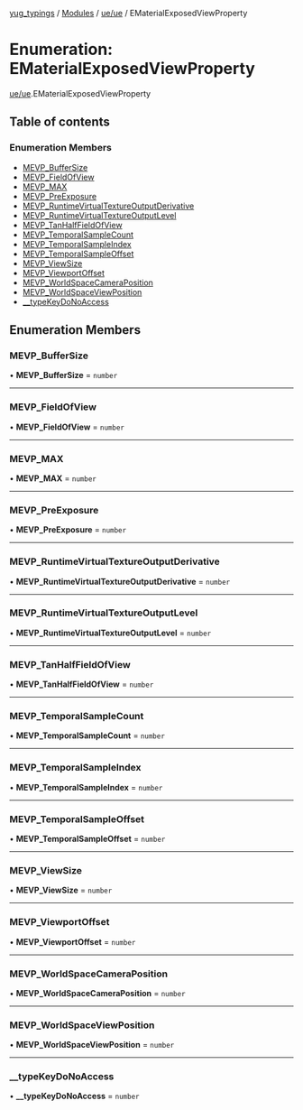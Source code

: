 [yug_typings](../README.md) / [Modules](../modules.md) / [ue/ue](../modules/ue_ue.md) / EMaterialExposedViewProperty

# Enumeration: EMaterialExposedViewProperty

[ue/ue](../modules/ue_ue.md).EMaterialExposedViewProperty

## Table of contents

### Enumeration Members

- [MEVP\_BufferSize](ue_ue.EMaterialExposedViewProperty.md#mevp_buffersize)
- [MEVP\_FieldOfView](ue_ue.EMaterialExposedViewProperty.md#mevp_fieldofview)
- [MEVP\_MAX](ue_ue.EMaterialExposedViewProperty.md#mevp_max)
- [MEVP\_PreExposure](ue_ue.EMaterialExposedViewProperty.md#mevp_preexposure)
- [MEVP\_RuntimeVirtualTextureOutputDerivative](ue_ue.EMaterialExposedViewProperty.md#mevp_runtimevirtualtextureoutputderivative)
- [MEVP\_RuntimeVirtualTextureOutputLevel](ue_ue.EMaterialExposedViewProperty.md#mevp_runtimevirtualtextureoutputlevel)
- [MEVP\_TanHalfFieldOfView](ue_ue.EMaterialExposedViewProperty.md#mevp_tanhalffieldofview)
- [MEVP\_TemporalSampleCount](ue_ue.EMaterialExposedViewProperty.md#mevp_temporalsamplecount)
- [MEVP\_TemporalSampleIndex](ue_ue.EMaterialExposedViewProperty.md#mevp_temporalsampleindex)
- [MEVP\_TemporalSampleOffset](ue_ue.EMaterialExposedViewProperty.md#mevp_temporalsampleoffset)
- [MEVP\_ViewSize](ue_ue.EMaterialExposedViewProperty.md#mevp_viewsize)
- [MEVP\_ViewportOffset](ue_ue.EMaterialExposedViewProperty.md#mevp_viewportoffset)
- [MEVP\_WorldSpaceCameraPosition](ue_ue.EMaterialExposedViewProperty.md#mevp_worldspacecameraposition)
- [MEVP\_WorldSpaceViewPosition](ue_ue.EMaterialExposedViewProperty.md#mevp_worldspaceviewposition)
- [\_\_typeKeyDoNoAccess](ue_ue.EMaterialExposedViewProperty.md#__typekeydonoaccess)

## Enumeration Members

### MEVP\_BufferSize

• **MEVP\_BufferSize** = `number`

___

### MEVP\_FieldOfView

• **MEVP\_FieldOfView** = `number`

___

### MEVP\_MAX

• **MEVP\_MAX** = `number`

___

### MEVP\_PreExposure

• **MEVP\_PreExposure** = `number`

___

### MEVP\_RuntimeVirtualTextureOutputDerivative

• **MEVP\_RuntimeVirtualTextureOutputDerivative** = `number`

___

### MEVP\_RuntimeVirtualTextureOutputLevel

• **MEVP\_RuntimeVirtualTextureOutputLevel** = `number`

___

### MEVP\_TanHalfFieldOfView

• **MEVP\_TanHalfFieldOfView** = `number`

___

### MEVP\_TemporalSampleCount

• **MEVP\_TemporalSampleCount** = `number`

___

### MEVP\_TemporalSampleIndex

• **MEVP\_TemporalSampleIndex** = `number`

___

### MEVP\_TemporalSampleOffset

• **MEVP\_TemporalSampleOffset** = `number`

___

### MEVP\_ViewSize

• **MEVP\_ViewSize** = `number`

___

### MEVP\_ViewportOffset

• **MEVP\_ViewportOffset** = `number`

___

### MEVP\_WorldSpaceCameraPosition

• **MEVP\_WorldSpaceCameraPosition** = `number`

___

### MEVP\_WorldSpaceViewPosition

• **MEVP\_WorldSpaceViewPosition** = `number`

___

### \_\_typeKeyDoNoAccess

• **\_\_typeKeyDoNoAccess** = `number`
